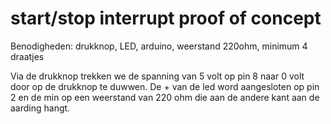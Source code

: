 # start/stop interrupt proof of concept
Benodigheden:
drukknop, LED, arduino, weerstand 220ohm, minimum 4 draatjes

Via de drukknop trekken we de spanning van 5 volt op pin 8 naar 0 volt door op de drukknop te duwwen.
De + van de led word aangesloten op pin 2 en de min op een weerstand van 220 ohm die aan de andere kant aan de aarding hangt. 
